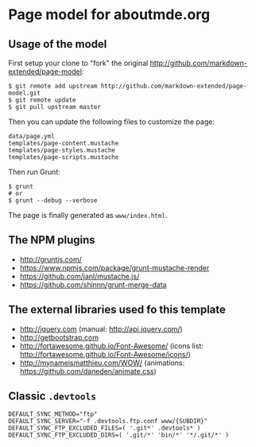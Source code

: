 Page model for aboutmde.org
===========================


Usage of the model
------------------

First setup your clone to "fork" the original <http://github.com/markdown-extended/page-model>:

    $ git remote add upstream http://github.com/markdown-extended/page-model.git
    $ git remote update
    $ git pull upstream master

Then you can update the following files to customize the page:

    data/page.yml
    templates/page-content.mustache
    templates/page-styles.mustache
    templates/page-scripts.mustache

Then run Grunt:

    $ grunt
    # or
    $ grunt --debug --verbose

The page is finally generated as `www/index.html`.

The NPM plugins
---------------

-   <http://gruntjs.com/>
-   <https://www.npmjs.com/package/grunt-mustache-render>
-   <https://github.com/janl/mustache.js/>
-   <https://github.com/shinnn/grunt-merge-data>

The external libraries used fo this template
--------------------------------------------

-   <http://jquery.com> (manual: <http://api.jquery.com/>)
-   <http://getbootstrap.com>
-   <http://fortawesome.github.io/Font-Awesome/> (icons list: <http://fortawesome.github.io/Font-Awesome/icons/>)
-   <http://mynameismatthieu.com/WOW/> (animations: <https://github.com/daneden/animate.css>)

Classic `.devtools`
-------------------

    DEFAULT_SYNC_METHOD="ftp"
    DEFAULT_SYNC_SERVER="-f .devtools.ftp.conf www/{SUBDIR}"
    DEFAULT_SYNC_FTP_EXCLUDED_FILES=( '.git*' .devtools* )
    DEFAULT_SYNC_FTP_EXCLUDED_DIRS=( '.git/*' 'bin/*' '*/.git/*' )
